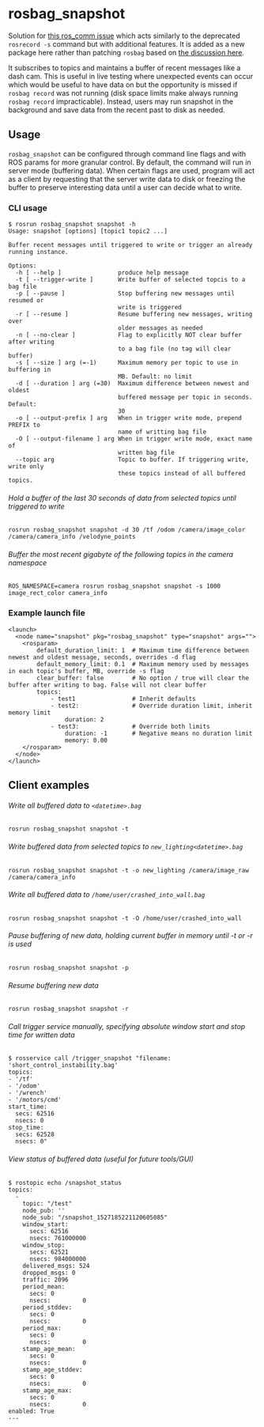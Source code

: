 # rosbag_snapshot

Solution for [this ros_comm issue](https://github.com/ros/ros_comm/issues/1399) which acts similarly to the deprecated `rosrecord -s` command but with additional features. It is added as a new package here rather than patching `rosbag` based on [the discussion here](https://github.com/ros/ros_comm/pull/1414).

It subscribes to topics and maintains a buffer of recent messages like a dash cam. This is useful in live testing where unexpected events can occur which would be useful to have data on but the opportunity is missed if `rosbag record` was not running (disk space limits make always running `rosbag record` impracticable). Instead, users may run snapshot in the background and save data from the recent past to disk as needed.


## Usage

`rosbag_snapshot` can be configured through command line flags and with ROS params for more granular control. By default, the command will run in server mode (buffering data). When certain flags are used, program will act as a client by requesting that the server write data to disk or freezing the buffer to preserve interesting data until a user can decide what to write.

### CLI usage

```
$ rosrun rosbag_snapshot snapshot -h
Usage: snapshot [options] [topic1 topic2 ...]

Buffer recent messages until triggered to write or trigger an already running instance.

Options:
  -h [ --help ]                produce help message
  -t [ --trigger-write ]       Write buffer of selected topcis to a bag file
  -p [ --pause ]               Stop buffering new messages until resumed or
                               write is triggered
  -r [ --resume ]              Resume buffering new messages, writing over
                               older messages as needed
  -n [ --no-clear ]            Flag to explicitly NOT clear buffer after writing
                               to a bag file (no tag will clear buffer)
  -s [ --size ] arg (=-1)      Maximum memory per topic to use in buffering in
                               MB. Default: no limit
  -d [ --duration ] arg (=30)  Maximum difference between newest and oldest
                               buffered message per topic in seconds. Default:
                               30
  -o [ --output-prefix ] arg   When in trigger write mode, prepend PREFIX to
                               name of writting bag file
  -O [ --output-filename ] arg When in trigger write mode, exact name of
                               written bag file
  --topic arg                  Topic to buffer. If triggering write, write only
                               these topics instead of all buffered topics.
```

###### Hold a buffer of the last 30 seconds of data from selected topics until triggered to write
`rosrun rosbag_snapshot snapshot -d 30 /tf /odom /camera/image_color /camera/camera_info /velodyne_points`

###### Buffer the most recent gigabyte of the following topics in the camera namespace
`ROS_NAMESPACE=camera rosrun rosbag_snapshot snapshot -s 1000 image_rect_color camera_info`


### Example launch file
```
<launch>
  <node name="snapshot" pkg="rosbag_snapshot" type="snapshot" args="">
    <rosparam>
        default_duration_limit: 1  # Maximum time difference between newest and oldest message, seconds, overrides -d flag
        default_memory_limit: 0.1  # Maximum memory used by messages in each topic's buffer, MB, override -s flag
        clear_buffer: false        # No option / true will clear the buffer after writing to bag. False will not clear buffer
        topics:
            - test1                # Inherit defaults
            - test2:               # Override duration limit, inherit memory limit
                duration: 2
            - test3:               # Override both limits
                duration: -1       # Negative means no duration limit
                memory: 0.00
    </rosparam>
  </node>
</launch>
```

## Client examples

###### Write all buffered data to `<datetime>.bag`
`rosrun rosbag_snapshot snapshot -t`

###### Write buffered data from selected topics to `new_lighting<datetime>.bag`
`rosrun rosbag_snapshot snapshot -t -o new_lighting /camera/image_raw /camera/camera_info`

###### Write all buffered data to `/home/user/crashed_into_wall.bag`
`rosrun rosbag_snapshot snapshot -t -O /home/user/crashed_into_wall`

###### Pause buffering of new data, holding current buffer in memory until -t or -r is used
`rosrun rosbag_snapshot snapshot -p`

###### Resume buffering new data
`rosrun rosbag_snapshot snapshot -r`

###### Call trigger service manually, specifying absolute window start and stop time for written data

```
$ rosservice call /trigger_snapshot "filename: 'short_control_instability.bag'
topics:
- '/tf'
- '/odom'
- '/wrench'
- '/motors/cmd'
start_time:
  secs: 62516
  nsecs: 0
stop_time:
  secs: 62528
  nsecs: 0"
```

###### View status of buffered data (useful for future tools/GUI)

```
$ rostopic echo /snapshot_status
topics:
  -
    topic: "/test"
    node_pub: ''
    node_sub: "/snapshot_1527185221120605085"
    window_start:
      secs: 62516
      nsecs: 761000000
    window_stop:
      secs: 62521
      nsecs: 984000000
    delivered_msgs: 524
    dropped_msgs: 0
    traffic: 2096
    period_mean:
      secs: 0
      nsecs:         0
    period_stddev:
      secs: 0
      nsecs:         0
    period_max:
      secs: 0
      nsecs:         0
    stamp_age_mean:
      secs: 0
      nsecs:         0
    stamp_age_stddev:
      secs: 0
      nsecs:         0
    stamp_age_max:
      secs: 0
      nsecs:         0
enabled: True
---
```
